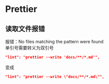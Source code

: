 # Prettier

## 读取文件报错

报错：No files matching the pattern were found  
单引号需要转义为双引号

```json
"lint": "prettier --write 'docs/**/*.md'",
```

变成

```json
"lint": "prettier --write \"docs/**/*.md\"",
```
